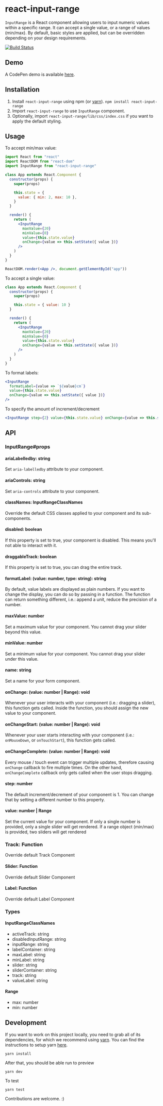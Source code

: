 # react-input-range

`InputRange` is a React component allowing users to input numeric values within a specific range. It can accept a single value, or a range of values (min/max). By default, basic styles are applied, but can be overridden depending on your design requirements.

[![Build Status](https://travis-ci.org/davidchin/react-input-range.svg?branch=master)](https://travis-ci.org/davidchin/react-input-range)

## Demo

A CodePen demo is available [here](http://codepen.io/davidchin/full/GpNvqw/).

## Installation

1. Install `react-input-range` using npm (or [yarn]). `npm install react-input-range`
2. Import `react-input-range` to use `InputRange` component.
3. Optionally, import `react-input-range/lib/css/index.css` if you want to apply the default styling.

## Usage

To accept min/max value:

```jsx
import React from "react"
import ReactDOM from "react-dom"
import InputRange from "react-input-range"

class App extends React.Component {
  constructor(props) {
    super(props)

    this.state = {
      value: { min: 2, max: 10 },
    }
  }

  render() {
    return (
      <InputRange
        maxValue={20}
        minValue={0}
        value={this.state.value}
        onChange={value => this.setState({ value })}
      />
    )
  }
}

ReactDOM.render(<App />, document.getElementById("app"))
```

To accept a single value:

```jsx
class App extends React.Component {
  constructor(props) {
    super(props)

    this.state = { value: 10 }
  }

  render() {
    return (
      <InputRange
        maxValue={20}
        minValue={0}
        value={this.state.value}
        onChange={value => this.setState({ value })}
      />
    )
  }
}
```

To format labels:

```jsx
<InputRange
  formatLabel={value => `${value}cm`}
  value={this.state.value}
  onChange={value => this.setState({ value })}
/>
```

To specify the amount of increment/decrement

```jsx
<InputRange step={2} value={this.state.value} onChange={value => this.setState({ value })} />
```

## API

### InputRange#props

#### ariaLabelledby: string

Set `aria-labelledby` attribute to your component.

#### ariaControls: string

Set `aria-controls` attribute to your component.

#### classNames: InputRangeClassNames

Override the default CSS classes applied to your component and its sub-components.

#### disabled: boolean

If this property is set to true, your component is disabled. This means you'll not able to interact with it.

#### draggableTrack: boolean

If this property is set to true, you can drag the entire track.

#### formatLabel: (value: number, type: string): string

By default, value labels are displayed as plain numbers. If you want to change the display, you can do so by passing in a function. The function can return something different, i.e.: append a unit, reduce the precision of a number.

#### maxValue: number

Set a maximum value for your component. You cannot drag your slider beyond this value.

#### minValue: number

Set a minimum value for your component. You cannot drag your slider under this value.

#### name: string

Set a name for your form component.

#### onChange: (value: number | Range): void

Whenever your user interacts with your component (i.e.: dragging a slider), this function gets called. Inside the function, you should assign the new value to your component.

#### onChangeStart: (value: number | Range): void

Whenever your user starts interacting with your component (i.e.: `onMouseDown`, or `onTouchStart`), this function gets called.

#### onChangeComplete: (value: number | Range): void

Every mouse / touch event can trigger multiple updates, therefore causing `onChange` callback to fire multiple times. On the other hand, `onChangeComplete` callback only gets called when the user stops dragging.

#### step: number

The default increment/decrement of your component is 1. You can change that by setting a different number to this property.

#### value: number | Range

Set the current value for your component. If only a single number is provided, only a single slider will get rendered. If a range object (min/max) is provided, two sliders will get rendered

### Track: Function

Override default Track Component

#### Slider: Function

Override default Slider Component

#### Label: Function

Override default Label Component

### Types

#### InputRangeClassNames

* activeTrack: string
* disabledInputRange: string
* inputRange: string
* labelContainer: string
* maxLabel: string
* minLabel: string
* slider: string
* sliderContainer: string
* track: string
* valueLabel: string

#### Range

* max: number
* min: number

## Development

If you want to work on this project locally, you need to grab all of its dependencies, for which
we recommend using [yarn]. You can find the instructions to setup yarn [here](https://yarnpkg.com/docs/install).

```
yarn install
```

After that, you should be able run to preview

```
yarn dev
```

To test

```
yarn test
```

Contributions are welcome. :)

[yarn]: https://yarnpkg.com/
